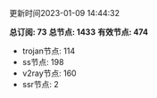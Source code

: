 更新时间2023-01-09 14:44:32

**总订阅: 73**
**总节点: 1433**
**有效节点: 474**
- trojan节点: 114
- ss节点: 198
- v2ray节点: 160
- ssr节点: 2
